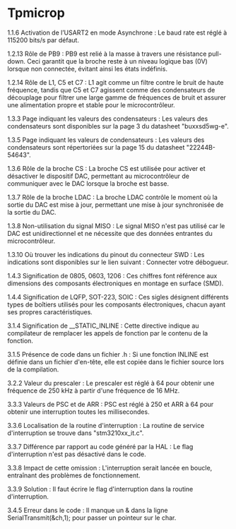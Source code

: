 # Tpmicrop
1.1.6 Activation de l’USART2 en mode Asynchrone : Le baud rate est réglé à 115200 bits/s par défaut.

1.2.13 Rôle de PB9 : PB9 est relié à la masse à travers une résistance pull-down. Ceci garantit que la broche reste à un niveau logique bas (0V) lorsque non connectée, évitant ainsi les états indéfinis.

1.2.14 Rôle de L1, C5 et C7 : L1 agit comme un filtre contre le bruit de haute fréquence, tandis que C5 et C7 agissent comme des condensateurs de découplage pour filtrer une large gamme de fréquences de bruit et assurer une alimentation propre et stable pour le microcontrôleur.

1.3.3 Page indiquant les valeurs des condensateurs : Les valeurs des condensateurs sont disponibles sur la page 3 du datasheet "buxxsd5wg-e".

1.3.5 Page indiquant les valeurs de condensateurs : Les valeurs des condensateurs sont répertoriées sur la page 15 du datasheet "22244B-54643".

1.3.6 Rôle de la broche CS : La broche CS est utilisée pour activer et désactiver le dispositif DAC, permettant au microcontrôleur de communiquer avec le DAC lorsque la broche est basse.

1.3.7 Rôle de la broche LDAC : La broche LDAC contrôle le moment où la sortie du DAC est mise à jour, permettant une mise à jour synchronisée de la sortie du DAC.

1.3.8 Non-utilisation du signal MISO : Le signal MISO n'est pas utilisé car le DAC est unidirectionnel et ne nécessite que des données entrantes du microcontrôleur.

1.3.10 Où trouver les indications du pinout du connecteur SWD : Les indications sont disponibles sur le lien suivant : Connecter votre débogueur.

1.4.3 Signification de 0805, 0603, 1206 : Ces chiffres font référence aux dimensions des composants électroniques en montage en surface (SMD).

1.4.4 Signification de LQFP, SOT-223, SOIC : Ces sigles désignent différents types de boîtiers utilisés pour les composants électroniques, chacun ayant ses propres caractéristiques.

3.1.4 Signification de __STATIC_INLINE : Cette directive indique au compilateur de remplacer les appels de fonction par le contenu de la fonction.

3.1.5 Présence de code dans un fichier .h : Si une fonction INLINE est définie dans un fichier d'en-tête, elle est copiée dans le fichier source lors de la compilation.

3.2.2 Valeur du prescaler : Le prescaler est réglé à 64 pour obtenir une fréquence de 250 kHz à partir d'une fréquence de 16 MHz.

3.3.3 Valeurs de PSC et de ARR : PSC est réglé à 250 et ARR à 64 pour obtenir une interruption toutes les millisecondes.

3.3.6 Localisation de la routine d'interruption : La routine de service d'interruption se trouve dans "stm3210xx_it.c".

3.3.7 Différence par rapport au code généré par la HAL : Le flag d'interruption n'est pas désactivé dans le code.

3.3.8 Impact de cette omission : L'interruption serait lancée en boucle, entraînant des problèmes de fonctionnement.

3.3.9 Solution : Il faut écrire le flag d'interruption dans la routine d'interruption.

3.4.5 Erreur dans le code : Il manque un & dans la ligne SerialTransmit(&ch,1); pour passer un pointeur sur le char.
